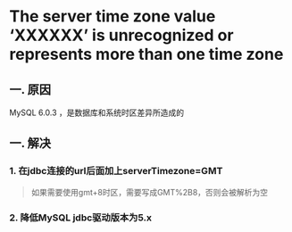 # The server time zone value ‘XXXXXX’ is unrecognized or represents more than one time zone


## 一. 原因
MySQL 6.0.3 ，是数据库和系统时区差异所造成的
## 一. 解决
### 1. 在jdbc连接的url后面加上serverTimezone=GMT
> 如果需要使用gmt+8时区，需要写成GMT%2B8，否则会被解析为空
### 2. 降低MySQL jdbc驱动版本为5.x




<comment/>